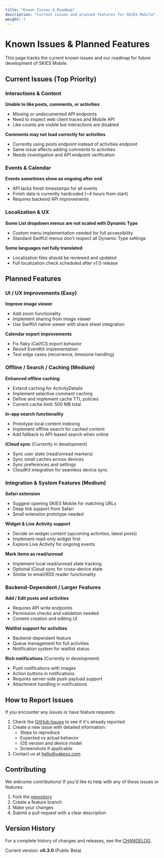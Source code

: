 ```yaml
---
title: "Known Issues & Roadmap"
description: "Current issues and planned features for SKIES Mobile"
weight: 3
---
```


# Known Issues & Planned Features

This page tracks the current known issues and our roadmap for future development of SKIES Mobile.

## Current Issues (Top Priority)

### Interactions & Content

**Unable to like posts, comments, or activities**
- Missing or undocumented API endpoints
- Need to inspect web client traces and Mobile API
- Like counts are visible but interactions are disabled

**Comments may not load correctly for activities**
- Currently using posts endpoint instead of activities endpoint
- Same issue affects adding comments to activities
- Needs investigation and API endpoint verification

### Events & Calendar

**Events sometimes show as ongoing after end**
- API lacks finish timestamps for all events
- Finish data is currently hardcoded (~4 hours from start)
- Requires backend API improvements

### Localization & UX

**Some List dropdown menus are not scaled with Dynamic Type**
- Custom menu implementation needed for full accessibility
- Standard SwiftUI menus don't respect all Dynamic Type settings

**Some languages not fully translated**
- Localization files should be reviewed and updated
- Full localization check scheduled after v1.0 release

## Planned Features

### UI / UX Improvements (Easy)

**Improve image viewer**
- Add zoom functionality
- Implement sharing from image viewer
- Use SwiftUI native viewer with share sheet integration

**Calendar export improvements**
- Fix flaky iCal/ICS export behavior
- Revisit EventKit implementation
- Test edge cases (recurrence, timezone handling)

### Offline / Search / Caching (Medium)

**Enhanced offline caching**
- Extend caching for ActivityDetails
- Implement selective comment caching
- Define and implement cache TTL policies
- Current cache limit: 500 MB total

**In-app search functionality**
- Prototype local content indexing
- Implement offline search for cached content
- Add fallback to API-based search when online

**iCloud sync** (Currently in development)
- Sync user state (read/unread markers)
- Sync small caches across devices
- Sync preferences and settings
- CloudKit integration for seamless device sync

### Integration & System Features (Medium)

**Safari extension**
- Suggest opening SKIES Mobile for matching URLs
- Deep link support from Safari
- Small extension prototype needed

**Widget & Live Activity support**
- Decide on widget content (upcoming activities, latest posts)
- Implement read-only widget first
- Explore Live Activity for ongoing events

**Mark items as read/unread**
- Implement local read/unread state tracking
- Optional iCloud sync for cross-device state
- Similar to email/RSS reader functionality

### Backend-Dependent / Larger Features

**Add / Edit posts and activities**
- Requires API write endpoints
- Permission checks and validation needed
- Content creation and editing UI

**Waitlist support for activities**
- Backend-dependent feature
- Queue management for full activities
- Notification system for waitlist status

**Rich notifications** (Currently in development)
- Push notifications with images
- Action buttons in notifications
- Requires server-side push payload support
- Attachment handling in notifications

## How to Report Issues

If you encounter any issues or have feature requests:

1. Check the [GitHub Issues](https://github.com/vakesz/Skies-iOS/issues) to see if it's already reported
2. Create a new issue with detailed information:
   - Steps to reproduce
   - Expected vs actual behavior
   - iOS version and device model
   - Screenshots if applicable
3. Contact us at [hello@vakesz.com](mailto:hello@vakesz.com)

## Contributing

We welcome contributions! If you'd like to help with any of these issues or features:

1. Fork the [repository](https://github.com/vakesz/Skies-iOS)
2. Create a feature branch
3. Make your changes
4. Submit a pull request with a clear description

## Version History

For a complete history of changes and releases, see the [CHANGELOG](https://github.com/vakesz/Skies-iOS/blob/master/CHANGELOG.md).

Current version: **v0.3.0** (Public Beta)
